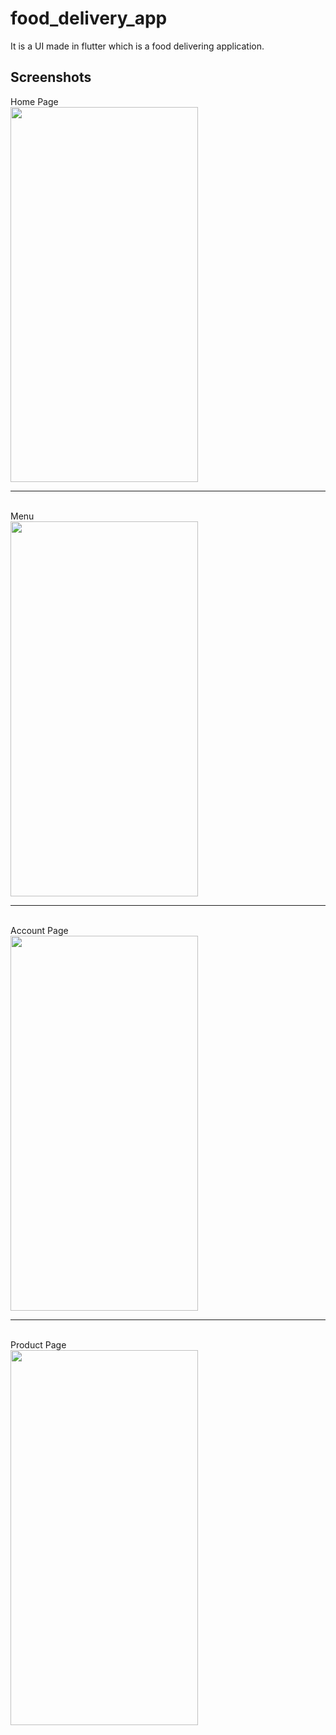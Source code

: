 # food_delivery_app

It is a UI made in flutter which is a food delivering application.

## Screenshots

Home Page
<br>
<img src = 'https://user-images.githubusercontent.com/47735067/173019264-d79f2819-ea45-4d70-9a4c-2522849b6637.png' width='300' height = '600'>
<br>
<hr>
<br>
Menu
<br>
<img src = 'https://user-images.githubusercontent.com/47735067/173019273-e162df50-2c38-491a-8b4b-ea6d1c8fa1fe.png' width='300' height = '600'>
<br>
<hr>
<br>
Account Page
<br>
<img src = 'https://user-images.githubusercontent.com/47735067/173019285-0f3678b3-f2a4-4a06-bff3-a0bf9fd96bd7.png' width='300' height = '600'>
<br>
<hr>
<br>
Product Page
<br>
<img src = 'https://user-images.githubusercontent.com/47735067/173019313-c1a18d2e-6a82-418b-b9f9-a1c2d184d5d5.png' width='300' height = '600'>
